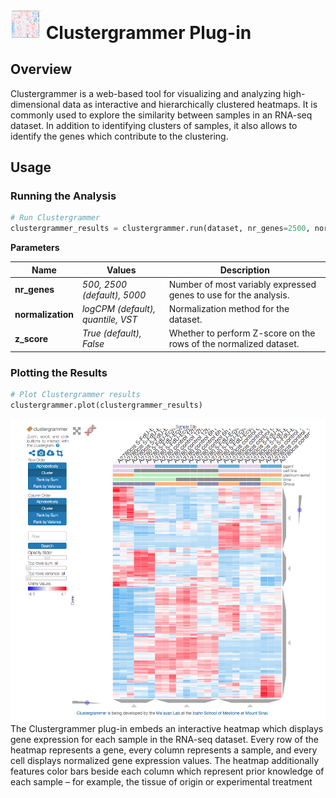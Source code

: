 <img src="img/clustergrammer-icon.png" width="50px"> Clustergrammer Plug-in
================

Overview
----------------
Clustergrammer is a web-based tool for visualizing and analyzing high-dimensional data as interactive and hierarchically clustered heatmaps.  It is commonly used to explore the similarity between samples in an RNA-seq dataset. In addition to identifying clusters of samples, it also allows to identify the genes which contribute to the clustering.

Usage
----------------
### Running the Analysis
```python
# Run Clustergrammer
clustergrammer_results = clustergrammer.run(dataset, nr_genes=2500, normalization=logCPM, z_score=True)
```

**Parameters**

| Name | Values | Description |
| ---- | ------ | ----------- |
| **nr_genes** | *500, 2500 (default), 5000* | Number of most variably expressed genes to use for the analysis. |
| **normalization** | *logCPM (default), quantile, VST* | Normalization method for the dataset. |
| **z_score** | *True (default), False* | Whether to perform Z-score on the rows of the normalized dataset. |


### Plotting the Results
```python
# Plot Clustergrammer results
clustergrammer.plot(clustergrammer_results)
```
<img src="img/clustergrammer-example.png"> 
The Clustergrammer plug-in embeds an interactive heatmap which displays gene expression for each sample in the RNA-seq dataset. Every row of the heatmap represents a gene, every column represents a sample, and every cell displays normalized gene expression values. The heatmap additionally features color bars beside each column which represent prior knowledge of each sample – for example, the tissue of origin or experimental treatment